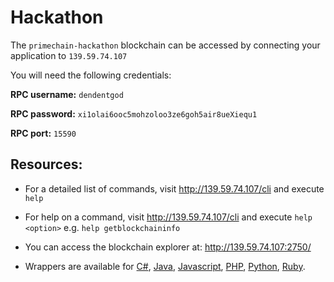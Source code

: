 # Hackathon


The `primechain-hackathon` blockchain can be accessed by connecting your application to `139.59.74.107`

You will need the following credentials:

**RPC username:** `dendentgod`

**RPC password:** `xi1olai6ooc5mohzoloo3ze6goh5air8ueXiequ1`

**RPC port:** `15590`

## Resources:

- For a detailed list of commands, visit http://139.59.74.107/cli and execute `help`

- For help on a command, visit http://139.59.74.107/cli and execute `help <option>` e.g. `help getblockchaininfo`

- You can access the blockchain explorer at: http://139.59.74.107:2750/

- Wrappers are available for [C#](https://github.com/PbjCloud/MultiChainLib), [Java](https://github.com/SimplyUb/MultiChainJavaAPI), [Javascript](https://github.com/scoin/multichain-node), [PHP](https://github.com/Kunstmaan/libphp-multichain), [Python](https://github.com/DXMarkets/Savoir), [Ruby](https://github.com/theodi/multichain-client).
